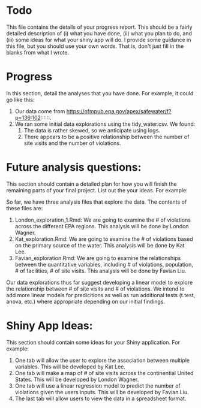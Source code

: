 # Todo

This file contains the details of your progress report. This should be
a fairly detailed description of (i) what you have done, (ii) what you
plan to do, and (iii) some ideas for what your shiny app will do. I
provide some guidance in this file, but you should use your own
words. That is, don't just fill in the blanks from what I wrote.

# Progress

In this section, detail the analyses that you have done. For example,
it could go like this:

1. Our data come from https://ofmpub.epa.gov/apex/safewater/f?p=136:102::::::.  
2. We ran some initial data explorations using the tidy_water.csv. We found:
   1. The data is rather skewed, so we anticipate using logs. 
   2. There appears to be a positive relationship between the number of site visits and the number of violations. 

# Future analysis questions:

This section should contain a detailed plan for how you will finish
the remaining parts of your final project. List out the your
ideas. For example:

So far, we have three analysis files that explore the data. The contents of these files are:

1. London_exploration_1.Rmd: We are going to examine the # of violations across the different EPA regions. This analysis will be done by London Wagner.
2. Kat_exploration.Rmd: We are going to examine the # of violations based on the primary source of the water. This analysis will be done by Kat Lee.
3. Favian_exploration.Rmd: We are going to examine the relationships between the quantitative variables, including # of violations, population, # of facilities, # of site visits. This analysis will be done by Favian Liu.

Our data explorations thus far suggest developing a linear model to explore the
relationship between # of site visits and # of violations. We intend to add more linear models for predicitions as well as run additional tests (t.test, anova, etc.) where appropriate depending on our initial findings. 


# Shiny App Ideas:

This section should contain some ideas for your Shiny application. For example:

1. One tab will allow the user to explore the association between multiple variables. This will be developed by Kat Lee.
2. One tab will make a map of # of site visits across the continential United States. This will be developed by London Wagner.
3. One tab will use a linear regression model to predict the number of violations given the users inputs. This will be developed by Favian Liu.
4. The last tab will allow users to view the data in a spreadsheet format.
